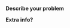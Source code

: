 **Describe your problem**
<!--- Basically, write here what problem you have with Runcher (where did he touch you?) -->
<!--- If it's a question about something Runcher-related, just say it here. -->

**Extra info?**
<!--- "What version of Runcher did you used?" and stuff like that you consider relevant for the issue goes here. -->
